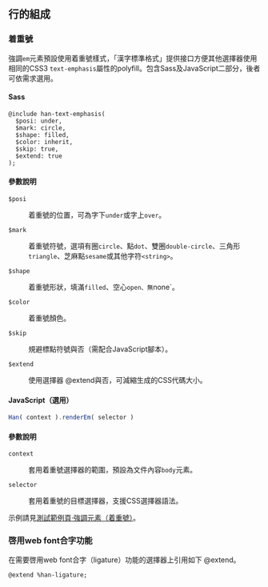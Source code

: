 
 行的組成 <!-- #inline -->
---------

### 着重號 <!-- #inline-emphasis-mark -->
強調`em`元素預設使用着重號樣式，「漢字標準格式」提供接口方便其他選擇器使用相同的CSS3 `text-emphasis`屬性的polyfill。包含Sass及JavaScript二部分，後者可依需求選用。

#### Sass 
```
@include han-text-emphasis( 
  $posi: under,
  $mark: circle,
  $shape: filled,
  $color: inherit,
  $skip: true,
  $extend: true
);
```
<div class='info parameter'>

#### 參數說明
<dl>
<dt><code>$posi</code></dt>
<dd>
	
着重號的位置，可為字下`under`或字上`over`。
</dd>
<dt><code>$mark</code></dt>
<dd>

着重號符號，選項有圈`circle`、點`dot`、雙圈`double-circle`、三角形`triangle`、芝麻點`sesame`或其他字符`<string>`。
</dd>
<dt><code>$shape</code></dt>
<dd>

着重號形狀，填滿`filled`、空心`open、無`none`。
</dd>
<dt><code>$color</code></dt>
<dd>

着重號顏色。
</dd>
<dt><code>$skip</code></dt>
<dd>

規避標點符號與否（需配合JavaScript腳本）。
</dd>
<dt><code>$extend</code></dt>
<dd>

使用選擇器 @extend與否，可減縮生成的CSS代碼大小。
</dd>
</dl>
</div>

#### JavaScript（選用）
```javascript
Han( context ).renderEm( selector )
```
<div class='info parameter'>

#### 參數說明
<dl>
<dt><code>context</code></dt>
<dd>
	
套用着重號選擇器的範圍，預設為文件內容`body`元素。
</dd>
<dt><code>selector</code></dt>
<dd>

套用着重號的目標選擇器，支援CSS選擇器語法。
</dd>
</dl>
</div>

示例請見[測試範例頁·強調元素（着重號）][em]。

[em]: http://ethantw.github.io/Han/latest/em.html

### 啓用web font合字功能 <!-- #inline-ligature -->
在需要啓用web font合字（ligature）功能的選擇器上引用如下 @extend。
```
@extend %han-ligature;
```